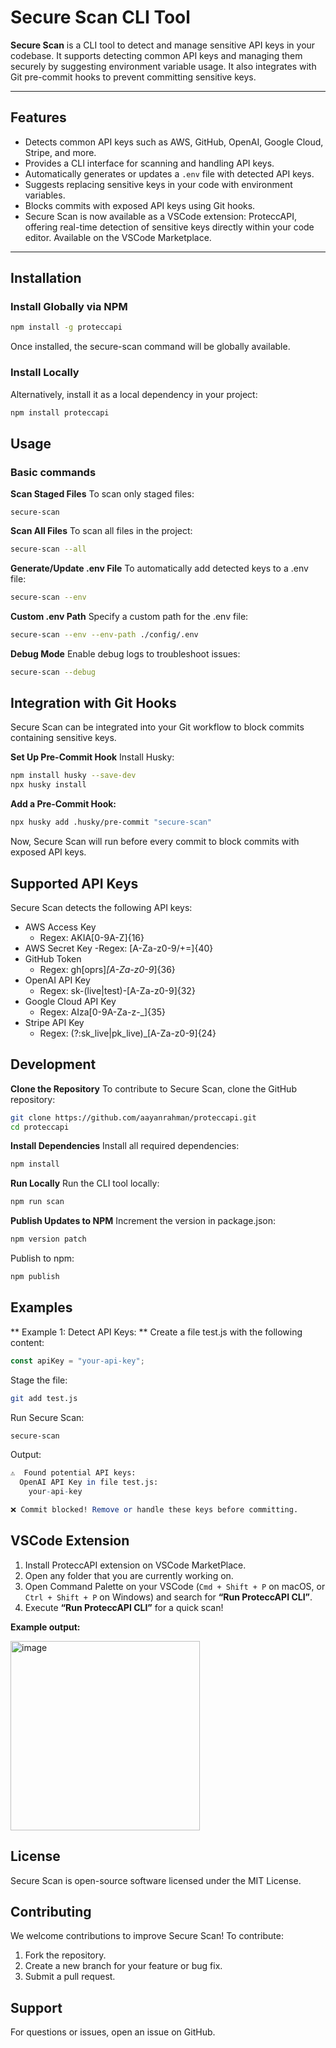 # Secure Scan CLI Tool

**Secure Scan** is a CLI tool to detect and manage sensitive API keys in your codebase. It supports detecting common API keys and managing them securely by suggesting environment variable usage. It also integrates with Git pre-commit hooks to prevent committing sensitive keys.

---

## Features

- Detects common API keys such as AWS, GitHub, OpenAI, Google Cloud, Stripe, and more.
- Provides a CLI interface for scanning and handling API keys.
- Automatically generates or updates a `.env` file with detected API keys.
- Suggests replacing sensitive keys in your code with environment variables.
- Blocks commits with exposed API keys using Git hooks.
- Secure Scan is now available as a VSCode extension: ProteccAPI, offering real-time detection of sensitive keys directly within your code editor. Available on the VSCode Marketplace.

---

## Installation

### Install Globally via NPM

```bash
npm install -g proteccapi
```

Once installed, the secure-scan command will be globally available.

### Install Locally
Alternatively, install it as a local dependency in your project:
```bash
npm install proteccapi
```

## Usage

### Basic commands 
**Scan Staged Files**
To scan only staged files:
```
secure-scan
```
**Scan All Files**
To scan all files in the project:
``` bash
secure-scan --all
```

**Generate/Update .env File**
To automatically add detected keys to a .env file:
```bash
secure-scan --env
```

**Custom .env Path**
Specify a custom path for the .env file:
```bash
secure-scan --env --env-path ./config/.env
```

**Debug Mode**
Enable debug logs to troubleshoot issues:
```bash
secure-scan --debug
```

## Integration with Git Hooks
Secure Scan can be integrated into your Git workflow to block commits containing sensitive keys.

**Set Up Pre-Commit Hook**
Install Husky:
``` bash
npm install husky --save-dev
npx husky install
```

**Add a Pre-Commit Hook:**
``` bash
npx husky add .husky/pre-commit "secure-scan"
```
Now, Secure Scan will run before every commit to block commits with exposed API keys.

## Supported API Keys
Secure Scan detects the following API keys:

- AWS Access Key
    - Regex: AKIA[0-9A-Z]{16}
- AWS Secret Key
    -Regex: [A-Za-z0-9/+=]{40}
- GitHub Token
    - Regex: gh[oprs]_[A-Za-z0-9_]{36}
- OpenAI API Key
    - Regex: sk-(live|test)-[A-Za-z0-9]{32}
- Google Cloud API Key
    - Regex: AIza[0-9A-Za-z-_]{35}
- Stripe API Key
    - Regex: (?:sk_live|pk_live)_[A-Za-z0-9]{24}

## Development
**Clone the Repository**
To contribute to Secure Scan, clone the GitHub repository:
``` bash
git clone https://github.com/aayanrahman/proteccapi.git
cd proteccapi
```
**Install Dependencies**
Install all required dependencies:
```bash
npm install
```

**Run Locally**
Run the CLI tool locally:
```bash
npm run scan
```

**Publish Updates to NPM**
Increment the version in package.json:
```bash
npm version patch
```
Publish to npm:
```bash
npm publish
```

## Examples
** Example 1: Detect API Keys: ** 
Create a file test.js with the following content:
```javascript
const apiKey = "your-api-key";
```
Stage the file:
```bash
git add test.js
```
Run Secure Scan: 
```bash
secure-scan
```

Output:

```mathematica
⚠️  Found potential API keys:
  OpenAI API Key in file test.js:
    your-api-key

❌ Commit blocked! Remove or handle these keys before committing.
```

## VSCode Extension
1. Install ProteccAPI extension on VSCode MarketPlace.
2. Open any folder that you are currently working on.
3. Open Command Palette on your VSCode (`Cmd + Shift + P` on macOS, or `Ctrl + Shift + P` on Windows) and search for **“Run ProteccAPI CLI”**.
4. Execute **“Run ProteccAPI CLI”** for a quick scan!

**Example output:**

<img width="303" alt="image" src="https://github.com/user-attachments/assets/0bf42aad-7711-4d17-8532-8c699bfd99b4" />

## License
Secure Scan is open-source software licensed under the MIT License.

## Contributing
We welcome contributions to improve Secure Scan! To contribute:

1. Fork the repository.
2. Create a new branch for your feature or bug fix.
3. Submit a pull request.

## Support
For questions or issues, open an issue on GitHub.



